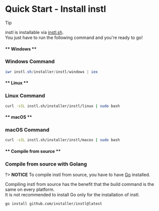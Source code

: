 # Quick Start - Install instl

> [!TIP]
> instl is installable via [instl.sh](https://instl.sh).\
> You just have to run the following command and you're ready to go!

<!-- tabs:start -->

#### ** Windows **

### Windows Command

```powershell
iwr instl.sh/installer/instl/windows | iex
```

#### ** Linux **

### Linux Command

```bash
curl -sSL instl.sh/installer/instl/linux | sudo bash
```

#### ** macOS **

### macOS Command

```bash
curl -sSL instl.sh/installer/instl/macos | sudo bash
```

#### ** Compile from source **

### Compile from source with Golang

?> **NOTICE**
To compile instl from source, you have to have [Go](https://golang.org/) installed.

Compiling instl from source has the benefit that the build command is the same on every platform.\
It is not recommended to install Go only for the installation of instl.

```command
go install github.com/installer/instl@latest
```

<!-- tabs:end -->

